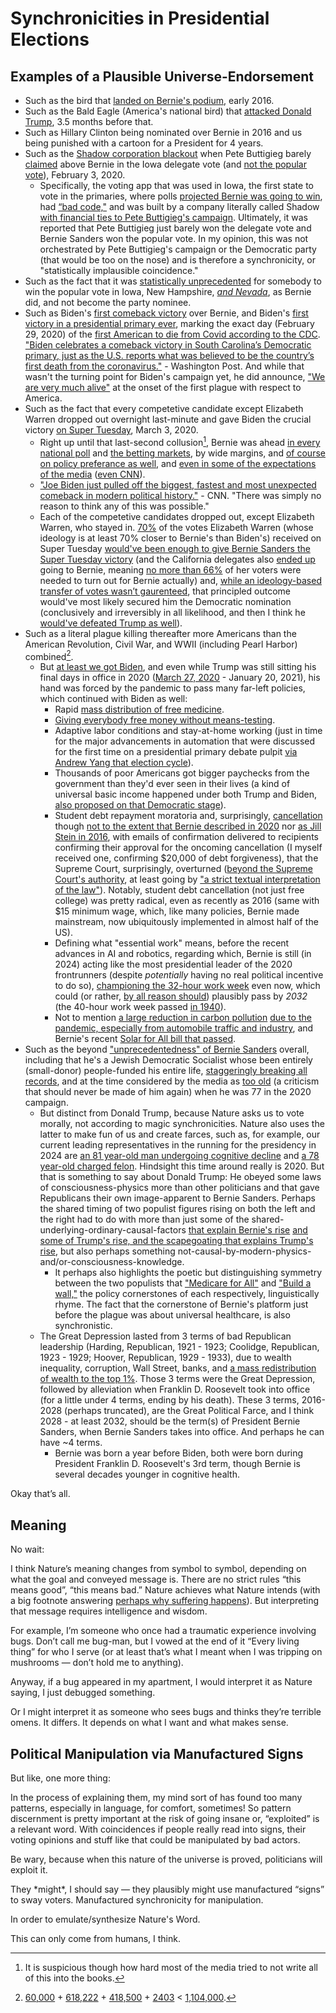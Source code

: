 # Synchronicities in Presidential Elections

## Examples of a Plausible Universe-Endorsement

- Such as the bird that [landed on Bernie's podium](https://youtu.be/QAYAih_eE0o?si=NnVzQrETjngJCz6J), early 2016.
- Such as the Bald Eagle (America's national bird) that [attacked Donald Trump](https://youtu.be/j1AU4qi7tWg?si=ItrWUDXTbLLN7Yw), 3.5 months before that.
- Such as Hillary Clinton being nominated over Bernie in 2016 and us being punished with a cartoon for a President for 4 years.
- Such as the [Shadow corporation blackout](https://youtu.be/9ljkWdXTx10?si=LXd_fXCDwyzQw2-i) when Pete Buttigieg barely [claimed](https://www.youtube.com/watch?v=cTnM870CCu8) above Bernie in the Iowa delegate vote (and [not the popular vote](https://youtu.be/swJW-bVc2es?si=pNYINRyCP4Yq0qu1)), February 3, 2020.
  - Specifically, the voting app that was used in Iowa, the first state to vote in the primaries, where polls [projected Bernie was going to win](https://projects.fivethirtyeight.com/2020-primary-forecast/iowa/), had [“bad code,"](https://youtu.be/A7WzQRXwxos?si=tjnnnbyCtalch4g8) and was built by a company literally called Shadow [with financial ties to Pete Buttigieg's campaign](https://www.washingtonexaminer.com/news/2609701/buttigieg-campaign-paid-firm-that-developed-voting-app-blamed-for-iowa-caucus-delays/). Ultimately, it was reported that Pete Buttigieg just barely won the delegate vote and Bernie Sanders won the popular vote. In my opinion, this was not orchestrated by Pete Buttigieg's campaign or the Democratic party (that would be too on the nose) and is therefore a synchronicity, or "statistically implausible coincidence."
- Such as the fact that it was [statistically unprecedented](https://youtu.be/SknqmOfXDSI?si=67VTmYjfVix-xepM) for somebody to win the popular vote in Iowa, New Hampshire, [*and Nevada*](https://www.politico.com/news/2020/02/22/nevada-caucuses-biden-sanders-116719), as Bernie did, and not become the party nominee.
- Such as Biden's [first comeback victory](https://en.m.wikipedia.org/wiki/2020_South_Carolina_Democratic_presidential_primary) over Bernie, and Biden's [first victory in a presidential primary ever](https://en.m.wikipedia.org/wiki/2020_South_Carolina_Democratic_presidential_primary), marking the exact day (February 29, 2020) of the [first American to die from Covid according to the CDC](https://www.cdc.gov/museum/timeline/covid19.html#:~:text=February%2029%2C%202020&text=CDC%20and%20the%20Washington%20Department,later%20died%20of%20his%20illness.). ["Biden celebrates a comeback victory in South Carolina’s Democratic primary, just as the U.S. reports what was believed to be the country’s first death from the coronavirus."](https://www.washingtonpost.com/graphics/2020/politics/pandemic-campaign-trump-biden/) - Washington Post. And while that wasn't the turning point for Biden's campaign yet, he did announce, ["We are very much alive"](https://youtu.be/UNqwH_3Hyds?si=A-oa2X_2TQSD4AiZ) at the onset of the first plague with respect to America.
- Such as the fact that every competetive candidate except Elizabeth Warren dropped out overnight last-minute and gave Biden the crucial victory [on Super Tuesday](https://youtu.be/K_NT-ViVR40?si=0U4AS3OEdpH9dIVe&t=257), March 3, 2020.
  - Right up until that last-second collusion[^1], Bernie was ahead [in every national poll](https://youtu.be/DHatG_lSI2U?si=1BztfIsqPxDunZHx) and [the betting markets](https://youtu.be/iqtxkVS17to?si=ZY6Bqs4Vq-xNWGQT), by wide margins, and [of course on policy preferance as well](https://youtu.be/5MhaqVLoqHI?si=lUE0pH3FuUKViiWe), and [even in some of the expectations of the media](https://youtu.be/cohYnKrZ94U?si=QCRcKM4Z9f4fRLwg) ([even CNN](https://youtu.be/5AD3jKGlLjw?si=_nYcCDviPOuv08DD)).
  - ["Joe Biden just pulled off the biggest, fastest and most unexpected comeback in modern political history."](https://www.cnn.com/2020/03/04/politics/joe-biden-super-tuesday-historic-comeback/index.html) - CNN. "There was simply no reason to think any of this was possible."
  - Each of the competetive candidates dropped out, except Elizabeth Warren, who stayed in. [70%](https://qr.ae/pszN6o) of the votes Elizabeth Warren (whose ideology is at least 70% closer to Bernie's than Biden's) received on Super Tuesday [would've been enough to give Bernie Sanders the Super Tuesday victory](https://medium.com/@damonjimmyhorn/what-if-elizabeth-warren-dropped-out-before-super-tuesday-a3a7769eee10) (and the California delegates also [ended up](https://www.npr.org/2020/03/04/811814642/sanders-wins-california-largest-super-tuesday-prize-fueled-by-latino-vote) going to Bernie, meaning [no more than 66%](https://www.npr.org/2020/03/04/811814642/sanders-wins-california-largest-super-tuesday-prize-fueled-by-latino-vote) of her voters were needed to turn out for Bernie actually) and, [while an ideology-based transfer of votes wasn’t gaurenteed](https://nymag.com/intelligencer/2020/04/no-warren-didnt-rob-bernie-of-the-nomination.html), that principled outcome would've most likely secured him the Democratic nomination (conclusively and irreversibly in all likelihood, and then I think he [would've defeated Trump as well](https://youtu.be/7yMGyOU4yLI?si=xpD_TzHzk80FNvnp&t=58)).
- Such as a literal plague killing thereafter more Americans than the American Revolution, Civil War, and WWII (including Pearl Harbor) combined[^2]. 
  - But [at least we got Biden](https://youtu.be/BhvdaK_HgbQ?si=yZ3obsrd423oIe61), and even while Trump was still sitting his final days in office in 2020 ([March 27, 2020](https://en.wikipedia.org/wiki/CARES_Act#:~:text=The%20Coronavirus%20Aid%2C%20Relief%2C%20and,pandemic%20in%20the%20United%20States.) - January 20, 2021), his hand was forced by the pandemic to pass many far-left policies, which continued with Biden as well:
    - Rapid [mass distribution of free medicine](https://youtu.be/T51a_7ljXnU?si=X0zRReRgZPKwkp4f).
    - [Giving everybody free money without means-testing](https://youtu.be/3869NqO8MUw?si=Hw-9jW-4wTxFSdCJ).
    - Adaptive labor conditions and stay-at-home working (just in time for the major advancements in automation that were discussed for the first time on a presidential primary debate pulpit [via Andrew Yang that election cycle](https://youtu.be/XbrDu8uWXCI?si=KcnZlTLXLHI4SERS)).
    - Thousands of poor Americans got bigger paychecks from the government than they'd ever seen in their lives (a kind of universal basic income happened under both Trump and Biden, [also proposed on that Democratic stage](https://youtu.be/j-pJzQJJiUs?si=rbCl_kUZdZSxuivk)).
    - Student debt repayment moratoria and, surprisingly, [cancellation](https://www.youtube.com/live/k2steBZ1JyE?si=v-YdO9nD8C3sGaOn) though [not to the extent that Bernie described in 2020](https://berniesanders.com/issues/free-college-cancel-debt/) nor [as Jill Stein in 2016](https://youtu.be/eKOdcxU6Clo?si=LQm7IFYPt4VPlssZ), with emails of confirmation delivered to recipients confirming their approval for the oncoming cancellation (I myself received one, confirming $20,000 of debt forgiveness), that the Supreme Court, surprisingly, overturned ([beyond the Supreme Court's authority](https://www.nbcnews.com/politics/supreme-court/justice-kagan-calls-student-loan-decision-overreach-blows-constitution-rcna92044), at least going by ["a strict textual interpretation of the law"](https://nymag.com/intelligencer/2023/03/will-the-supreme-court-overturn-student-debt-relief-forgiveness-cancellation-biden.html)). Notably, student debt cancellation (not just free college) was pretty radical, even as recently as 2016 (same with $15 minimum wage, which, like many policies, Bernie made mainstream, now ubiquitously implemented in almost half of the US).
    - Defining what "essential work" means, before the recent advances in AI and robotics, regarding which, Bernie is still (in 2024) acting like the most presidential leader of the 2020 frontrunners (despite *potentially* having no real political incentive to do so), [championing the 32-hour work week](https://www.sanders.senate.gov/wp-content/uploads/32-Hour-Workweek-Act_Fact-Sheet_FINAL.pdf) even now, which could (or rather, [by all reason should](https://youtu.be/PjJexW556Bw?si=ZgJwL2RG9m2BgEt6)) plausibly pass by *2032* (the 40-hour work week passed [in 1940](https://www.sanders.senate.gov/wp-content/uploads/32-Hour-Workweek-Act_Fact-Sheet_FINAL.pdf)).
    - Not to mention [a large reduction in carbon pollution](https://www.jpl.nasa.gov/news/emission-reductions-from-pandemic-had-unexpected-effects-on-atmosphere) [due to the pandemic, especially from automobile traffic and industry](https://unfccc.int/sites/default/files/resource/1.GCP_.pdf), and Bernie's recent [Solar for All bill that passed](https://youtu.be/8hi-JpwoLi4?si=plTrjIPQ1Iuk_-SO).
- Such as the beyond ["unprecedentedness" of Bernie Sanders](https://qr.ae/psqdok) overall, including that he's a Jewish Democratic Socialist whose been entirely (small-donor) people-funded his entire life, [staggeringly breaking all records](https://youtu.be/akYmB9ZX8ps?si=11YIwObmXBxvtTU_), and at the time considered by the media as [too old](https://youtu.be/1RXSYhGJ9yw?si=qu6jWB_DaL-Y6Tal) (a criticism that should never be made of him again) when he was 77 in the 2020 campaign.
  - But distinct from Donald Trump, because Nature asks us to vote morally, not according to magic synchronicities. Nature also uses the latter to make fun of us and create farces, such as, for example, our current leading representatives in the running for the presidency in 2024 are [an 81 year-old man undergoing cognitive decline](https://youtu.be/CAyBNzxxj2E?si=MnB8yjb889MRAUet) and [a 78 year-old charged felon](https://youtu.be/fSNMSTkeLcA?si=EMGGOK3IO7-GE15D). Hindsight this time around really is 2020. But that is something to say about Donald Trump: He obeyed some laws of consciousness-physics more than other politicians and that gave Republicans their own image-apparent to Bernie Sanders. Perhaps the shared timing of two populist figures rising on both the left and the right had to do with more than just some of the shared-underlying-ordinary-causal-factors [that explain Bernie's rise](https://youtu.be/Gk_gWWar7hs?si=s66d-m7ERSQ89nqq) [and some of Trump's rise, and the scapegoating that explains Trump's rise](https://youtu.be/Gk_gWWar7hs?si=s66d-m7ERSQ89nqq), but also perhaps something not-causal-by-modern-physics-and/or-consciousness-knowledge.
    - It perhaps also highlights the poetic but distinguishing symmetry between the two populists that ["Medicare for All"](https://youtu.be/OrQXhYcYKHc?si=Z_Rh0j8nao5fL5o7) and ["Build a wall,"](https://youtu.be/Iuc5bTfAY6U?si=S986vdZn2hVS8OWH) the policy cornerstones of each respectively, linguistically rhyme. The fact that the cornerstone of Bernie's platform just before the plague was about universal healthcare, is also synchronistic.
  - The Great Depression lasted from 3 terms of bad Republican leadership (Harding, Republican, 1921 - 1923; Coolidge, Republican, 1923 - 1929; Hoover, Republican, 1929 - 1933), due to wealth inequality, corruption, Wall Street, banks, and [a mass redistribution of wealth to the top 1%](https://www.marketwatch.com/story/its-been-almost-a-100-years-since-the-americas-1-had-so-much-wealth-2019-02-11). Those 3 terms were the Great Depression, followed by alleviation when Franklin D. Roosevelt took into office (for a little under 4 terms, ending by his death). These 3 terms, 2016-2028 (perhaps truncated), are the Great Political Farce, and I think 2028 - at least 2032, should be the term(s) of President Bernie Sanders, when Bernie Sanders takes into office. And perhaps he can have ~4 terms.
    - Bernie was born a year before Biden, both were born during President Franklin D. Roosevelt's 3rd term, though Bernie is several decades younger in cognitive health.


Okay that’s all. 

## Meaning

No wait:

I think Nature’s meaning changes from symbol to symbol, depending on what the goal and conveyed message is. There are no strict rules “this means good”, “this means bad.” Nature achieves what Nature intends (with a big footnote answering [perhaps why suffering happens](https://github.com/animal-tree/Writing-stuff-2/blob/main/Theories/Cosmogenesis-Myth-2.md)). But interpreting that message requires intelligence and wisdom.

For example, I’m someone who once had a traumatic experience involving bugs. Don’t call me bug-man, but I vowed at the end of it “Every living thing” for who I serve (or at least that’s what I meant when I was tripping on mushrooms — don’t hold me to anything).

Anyway, if a bug appeared in my apartment, I would interpret it as Nature saying, I just debugged something. 

Or I might interpret it as someone who sees bugs and thinks they’re terrible omens. It differs. It depends on what I want and what makes sense. 

## Political Manipulation via Manufactured Signs

But like, one more thing: 

In the process of explaining them, my mind sort of has found too many patterns, especially in language, for comfort, sometimes! So pattern discernment is pretty important at the risk of going insane or, “exploited” is a relevant word. With coincidences if people really read into signs, their voting opinions and stuff like that could be manipulated by bad actors.

Be wary, because when this nature of the universe is proved, politicians will exploit it.

They \*might\*, I should say — they plausibly might use manufactured “signs” to sway voters. Manufactured synchronicity for manipulation.

In order to emulate/synthesize Nature's Word.

This can only come from humans, I think.

[^1]: It is suspicious though how hard most of the media tried to not write all of this into the books.
[^2]: [60,000](https://veteranmuseum.net/research-revolutionary-war/#:~:text=AMERICAN%20CASUALTIES,ships%20in%20New%20York%20Harbor.) + [618,222](https://www.history.com/news/american-civil-war-deaths#) + [418,500](https://www.nationalww2museum.org/students-teachers/student-resources/research-starters/research-starters-worldwide-deaths-world-war) + [2403](https://www.census.gov/history/pdf/pearl-harbor-fact-sheet-1.pdf) < [1,104,000](https://usafacts.org/visualizations/coronavirus-covid-19-spread-map/).
